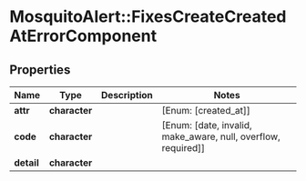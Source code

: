 # MosquitoAlert::FixesCreateCreatedAtErrorComponent


## Properties
Name | Type | Description | Notes
------------ | ------------- | ------------- | -------------
**attr** | **character** |  | [Enum: [created_at]] 
**code** | **character** |  | [Enum: [date, invalid, make_aware, null, overflow, required]] 
**detail** | **character** |  | 


